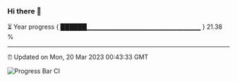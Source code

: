 ### Hi there 👋

⏳ Year progress { ██████▁▁▁▁▁▁▁▁▁▁▁▁▁▁▁▁▁▁▁▁▁▁▁▁ } 21.38 %

---

⏰ Updated on Mon, 20 Mar 2023 00:43:33 GMT

![Progress Bar CI](https://github.com/Shyam-Makwana/GitHub-Actions-Demo/workflows/Progress%20Bar%20CI/badge.svg)

